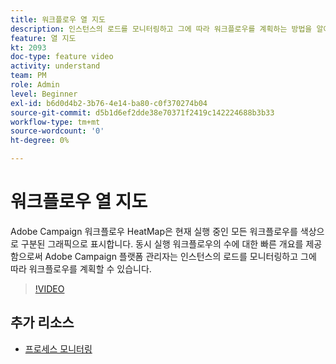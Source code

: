 ```yaml
---
title: 워크플로우 열 지도
description: 인스턴스의 로드를 모니터링하고 그에 따라 워크플로우를 계획하는 방법을 알아봅니다.
feature: 열 지도
kt: 2093
doc-type: feature video
activity: understand
team: PM
role: Admin
level: Beginner
exl-id: b6d0d4b2-3b76-4e14-ba80-c0f370274b04
source-git-commit: d5b1d6ef2dde38e70371f2419c142224688b3b33
workflow-type: tm+mt
source-wordcount: '0'
ht-degree: 0%

---
```


# 워크플로우 열 지도

Adobe Campaign 워크플로우 HeatMap은 현재 실행 중인 모든 워크플로우를 색상으로 구분된 그래픽으로 표시합니다. 동시 실행 워크플로우의 수에 대한 빠른 개요를 제공함으로써 Adobe Campaign 플랫폼 관리자는 인스턴스의 로드를 모니터링하고 그에 따라 워크플로우를 계획할 수 있습니다.

>[!VIDEO](https://video.tv.adobe.com/v/25558?quality=12)

## 추가 리소스

* [프로세스 모니터링](https://experienceleague.adobe.com/docs/campaign-classic/using/monitoring-campaign-classic/production-procedures/monitoring-processes.html)
